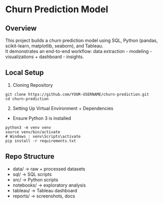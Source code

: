 # Churn Prediction Model

## Overview
This project builds a churn prediction model using SQL, Python (pandas, scikit-learn, matplotlib, seaborn), and Tableau.  
It demonstrates an end-to-end workflow: data extraction - modeling - visualizations + dashboard - insights.

## Local Setup
1. Cloning Repository
```
git clone https://github.com/YOUR-USERNAME/churn-prediction.git
cd churn-prediction
```

2. Setting Up Virtual Environment + Dependencies
* Ensure Python 3 is installed
```
python3 -m venv venv
source venv/bin/activate
# Windows : venv\Scripts\activate 
pip install -r requirements.txt
```

## Repo Structure
- data/ → raw + processed datasets
- sql/ → SQL scripts
- src/ → Python scripts
- notebooks/ → exploratory analysis
- tableau/ → Tableau dashboard
- reports/ → screenshots, docs
